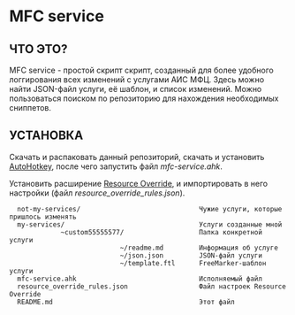 MFC service
=============================

ЧТО ЭТО?
------------

MFC service - простой скрипт скрипт, созданный для более удобного логгирования всех изменений с услугами АИС МФЦ. Здесь можно найти JSON-файл услуги, её шаблон, и список изменений. Можно пользоваться поиском по репозиторию для нахождения необходимых сниппетов.

УСТАНОВКА
------------

Скачать и распаковать данный репозиторий, скачать и установить [AutoHotkey](https://www.autohotkey.com/download/ahk-install.exe), после чего запустить файл _mfc-service.ahk_.

Установить расширение [Resource Override](https://github.com/kylepaulsen/ResourceOverride), и импортировать в него настройки (файл _resource_override_rules.json_).


      not-my-services/                              Чужие услуги, которые пришлось изменять
      my-services/                                  Услуги созданные мной
                 ~custom55555577/                   Папка конкретной услуги
                                ~/readme.md         Информация об услуге
                                ~/json.json         JSON-файл услуги
                                ~/template.ftl      FreeMarker-шаблон услуги
      mfc-service.ahk                               Исполняемый файл
      resource_override_rules.json                  Файл настроек Resource Override
      README.md                                     Этот файл
